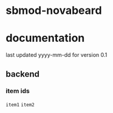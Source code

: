 # sbmod-novabeard
# documentation
last updated yyyy-mm-dd for version 0.1

## backend
### item ids
`item1`
`item2`
